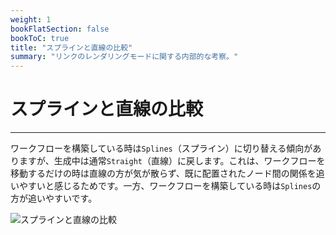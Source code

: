 ```yaml
---
weight: 1
bookFlatSection: false
bookToC: true
title: "スプラインと直線の比較"
summary: "リンクのレンダリングモードに関する内部的な考察。"
---
```


<!--markdownlint-disable MD025 MD033 MD038 -->

# スプラインと直線の比較

---

ワークフローを構築している時は`Splines`（スプライン）に切り替える傾向がありますが、生成中は通常`Straight`（直線）に戻します。これは、ワークフローを移動するだけの時は直線の方が気が散らず、既に配置されたノード間の関係を追いやすいと感じるためです。一方、ワークフローを構築している時は`Splines`の方が追いやすいです。

![スプラインと直線の比較](/images/comfyui/splines_vs_straight.png)
